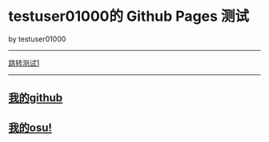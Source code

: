 # testuser01000的 Github Pages 测试

by testuser01000

***

[跳转测试1](docx/1.md)

***

## [我的github](https://github.com/testuser01000)
## [我的osu!](https://osu.ppy.sh/users/31860102)
